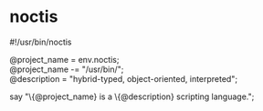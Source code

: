 noctis
===

&#35;!/usr/bin/noctis

@project_name = env.noctis;<br />
@project_name -= "/usr/bin/";<br />
@description = "hybrid-typed, object-oriented, interpreted";

say "\\{@project_name} is a \\{@description} scripting language.";

